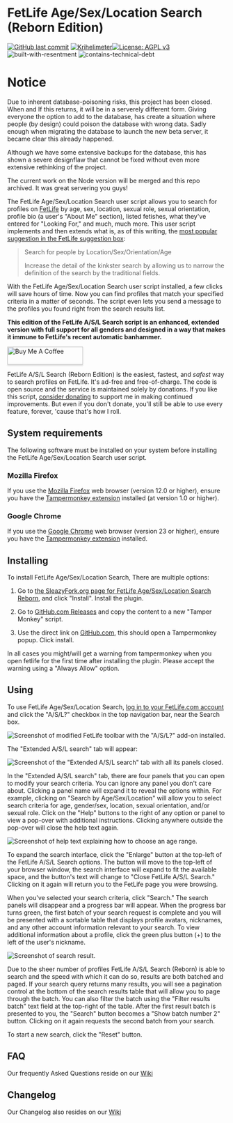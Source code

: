 # FetLife Age/Sex/Location Search (Reborn Edition)
[![GitHub last commit](https://img.shields.io/github/last-commit/ornias1993/fetlife-aslsearch-reborn.svg)](https://github.com/ornias1993/fetlife-aslsearch-reborn/commits/develop) [![Krihelimeter](http://www.krihelinator.xyz/badge/ornias1993/fetlife-aslsearch-reborn)](http://www.krihelinator.xyz/repositories/ornias1993/fetlife-aslsearch-reborn)[![License: AGPL v3](https://img.shields.io/badge/License-AGPL%20v3-blue.svg)](https://www.gnu.org/licenses/agpl-3.0)
<br>
![built-with-resentment](http://forthebadge.com/images/badges/built-with-resentment.svg) ![contains-technical-debt](http://forthebadge.com/images/badges/contains-technical-debt.svg)

# Notice
Due to inherent database-poisoning risks, this project has been closed. When and If this returns, it will be in a serverely different form. Giving everyone the option to add to the database, has create a situation where people (by design) could poison the database with wrong data. Sadly enough when migrating the database to launch the new beta server, it became clear this already happened.

Although we have some extensive backups for the database, this has shown a severe designflaw that cannot be fixed without even more extensive rethinking of the project.

The current work on the Node version will be merged and this repo archived.
It was great servering you guys!


The FetLife Age/Sex/Location Search user script allows you to search for profiles on [FetLife](https://fetlife.com/) by age, sex, location, sexual role, sexual orientation, profile bio (a user's "About Me" section), listed fetishes, what they've entered for "Looking For," and much, much more. This user script implements and then extends what is, as of this writing, the [most popular suggestion in the FetLife suggestion box](https://fetlife.com/improvements/78):

> Search for people by Location/Sex/Orientation/Age
>
> Increase the detail of the kinkster search by allowing us to narrow the definition of the search by the traditional fields.

With the FetLife Age/Sex/Location Search user script installed, a few clicks will save hours of time. Now you can find profiles that match your specified criteria in a matter of seconds. The script even lets you send a message to the profiles you found right from the search results list.

**This edition of the FetLife A/S/L Search script is an enhanced, extended version with full support for all genders and designed in a way that makes it immune to FetLife's recent automatic banhammer.**

<a href="https://www.buymeacoffee.com/Xr9O4jc" target="_blank"><img src="https://www.buymeacoffee.com/assets/img/custom_images/orange_img.png" alt="Buy Me A Coffee" style="height: 41px !important;width: 174px !important;box-shadow: 0px 3px 2px 0px rgba(190, 190, 190, 0.5) !important;-webkit-box-shadow: 0px 3px 2px 0px rgba(190, 190, 190, 0.5) !important;" ></a>

FetLife A/S/L Search (Reborn Edition) is the easiest, fastest, and *safest* way to search profiles on FetLife. It's ad-free and free-of-charge. The code is open source and the service is maintained solely by donations. If you like this script, [consider donating](https://www.paypal.com/cgi-bin/webscr?cmd=_s-xclick&hosted_button_id=SW2KSKTYMY686&source=url) to support me in making continued improvements. But even if you don't donate, you'll still be able to use every feature, forever, 'cause that's how I roll.



## System requirements

The following software must be installed on your system before installing the FetLife Age/Sex/Location Search user script.

### Mozilla Firefox

If you use the [Mozilla Firefox](http://getfirefox.com/) web browser (version 12.0 or higher), ensure you have the [Tampermonkey extension](https://addons.mozilla.org/nl/firefox/addon/tampermonkey/) installed (at version 1.0 or higher).

### Google Chrome

If you use the [Google Chrome](https://chrome.google.com/) web browser (version 23 or higher), ensure you have the [Tampermonkey extension](https://chrome.google.com/webstore/detail/tampermonkey/dhdgffkkebhmkfjojejmpbldmpobfkfo) installed.

## Installing

To install FetLife Age/Sex/Location Search, There are multiple options:

1. Go to [the SleazyFork.org page for FetLife Age/Sex/Location Search Reborn](https://sleazyfork.org/en/scripts/385261-fetlife-asl-search-reborn-edition), and click "Install". Install the plugin.

2. Go to [GitHub.com Releases](https://github.com/Ornias1993/fetlife-aslsearch-reborn/releases) and copy the content to a new "Tamper Monkey" script.

3. Use the direct link on [GitHub.com](https://github.com/Ornias1993/fetlife-aslsearch-reborn/raw/master/fetlife-age-sex-location-search.user.js), this should open a Tampermonkey popup. Click install.

In all cases you might/will get a warning from tampermonkey when you open fetlife for the first time after installing the plugin. Please accept the warning using a "Always Allow" option.

## Using

To use FetLife Age/Sex/Location Search, [log in to your FetLife.com account](https://fetlife.com/login) and click the "A/S/L?" checkbox in the top navigation bar, near the Search box.

![Screenshot of modified FetLife toolbar with the "A/S/L?" add-on installed.](http://i.imgur.com/h3Ahsvg.png)

The "Extended A/S/L search" tab will appear:

![Screenshot of the "Extended A/S/L search" tab with all its panels closed.](http://i.imgur.com/1eOGxC0.png)

In the "Extended A/S/L search" tab, there are four panels that you can open to modify your search criteria. You can ignore any panel you don't care about. Clicking a panel name will expand it to reveal the options within. For example, clicking on "Search by Age/Sex/Location" will allow you to select search criteria for age, gender/sex, location, sexual orientation, and/or sexual role. Click on the "Help" buttons to the right of any option or panel to view a pop-over with additional instructions. Clicking anywhere outside the pop-over will close the help text again.

![Screenshot of help text explaining how to choose an age range.](http://i.imgur.com/dizoig6.png)

To expand the search interface, click the "Enlarge" button at the top-left of the FetLife A/S/L Search options. The button will move to the top-left of your browser window, the search interface will expand to fit the available space, and the button's text will change to "Close FetLife A/S/L Search." Clicking on it again will return you to the FetLife page you were browsing.

When you've selected your search criteria, click "Search." The search panels will disappear and a progress bar will appear. When the progress bar turns green, the first batch of your search request is complete and you will be presented with a sortable table that displays profile avatars, nicknames, and any other account information relevant to your search. To view additional information about a profile, click the green plus button (+) to the left of the user's nickname.

![Screenshot of search result.](http://i.imgur.com/V5ywl32.png)

Due to the sheer number of profiles FetLife A/S/L Search (Reborn) is able to search and the speed with which it can do so, results are both batched and paged. If your search query returns many results, you will see a pagination control at the bottom of the search results table that will allow you to page through the batch. You can also filter the batch using the "Filter results batch" text field at the top-right of the table. After the first result batch is presented to you, the "Search" button becomes a "Show batch number 2" button. Clicking on it again requests the second batch from your  search.

To start a new search, click the "Reset" button.

## FAQ
Our frequently Asked Questions reside on our [Wiki](https://github.com/Ornias1993/fetlife-aslsearch-reborn/wiki/FAQ)

## Changelog
Our Changelog also resides on our [Wiki](https://github.com/Ornias1993/fetlife-aslsearch-reborn/wiki/Change-log)
